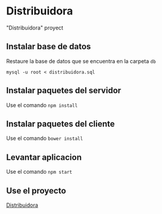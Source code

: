 # Distribuidora
"Distribuidora" proyect

## Instalar base de datos
Restaure la base de datos que se encuentra en la carpeta `db`
```
mysql -u root < distribuidora.sql
```

## Instalar paquetes del servidor
Use el comando `npm install`

## Instalar paquetes del cliente
Use el comando `bower install`

## Levantar aplicacion
Use el comando `npm start`

## Use el proyecto
[Distribuidora](http://localhost:3000/)
